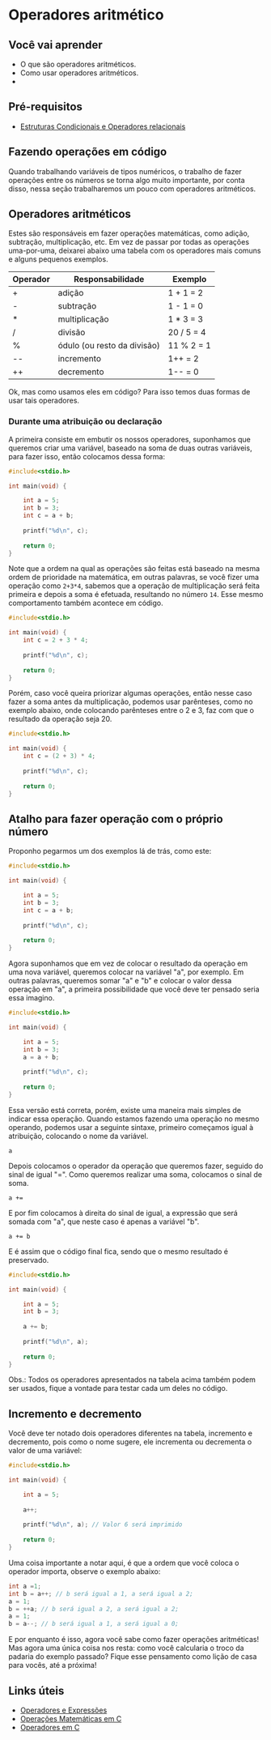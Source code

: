 # Operadores aritmético

## Você vai aprender

- O que são operadores aritméticos.
- Como usar operadores aritméticos.
- 
## Pré-requisitos 

- [Estruturas Condicionais e Operadores relacionais](5-Estruturas-condicionais-e-operadores-relacionais.md)

## Fazendo operações em código

Quando trabalhando variáveis de tipos numéricos, o trabalho de fazer operações entre os números se torna algo muito importante, por conta disso, nessa seção trabalharemos um pouco com operadores aritméticos.

## Operadores aritméticos

Estes são responsáveis em fazer operações matemáticas, como adição, subtração, multiplicação, etc. Em vez de passar por todas as operações uma-por-uma, deixarei abaixo uma tabela com os operadores mais comuns e alguns pequenos exemplos.

| Operador | Responsabilidade | Exemplo |
|---|---|---|
| + | adição | 1 + 1 = 2 |
| - | subtração | 1 - 1 = 0 |
| * | multiplicação | 1 * 3 = 3 |
| / | divisão | 20 / 5 = 4 |
| % | ódulo (ou resto da divisão) | 11 % 2 = 1 |
| -- | incremento | 1++ = 2 |
| ++ | decremento | 1-- = 0 |

Ok, mas como usamos eles em código? Para isso temos duas formas de usar tais operadores.

### Durante uma atribuição ou declaração

A primeira consiste em embutir os nossos operadores, suponhamos que queremos criar uma variável, baseado na soma de duas outras variáveis, para fazer isso, então colocamos dessa forma:

```c
#include<stdio.h>

int main(void) {

    int a = 5;
    int b = 3;
    int c = a + b;
    
    printf("%d\n", c);
    
    return 0;
}
``` 

Note que a ordem na qual as operações são feitas está baseado na mesma ordem de prioridade na matemática, em outras palavras, se você fizer uma operação como ```2+3*4```, sabemos que a operação de multiplicação será feita primeira e depois a soma é efetuada, resultando no número ```14```. Esse mesmo comportamento também acontece em código.

```c
#include<stdio.h>

int main(void) {
    int c = 2 + 3 * 4;
    
    printf("%d\n", c);
    
    return 0;
}
``` 

Porém, caso você queira priorizar algumas operações, então nesse caso fazer a soma antes da multiplicação, podemos usar parênteses, como no exemplo abaixo, onde colocando parênteses entre o 2 e 3, faz com que o resultado da operação seja 20.

```c
#include<stdio.h>

int main(void) {
    int c = (2 + 3) * 4;
    
    printf("%d\n", c);
    
    return 0;
}
```

## Atalho para fazer operação com o próprio número

Proponho pegarmos um dos exemplos lá de trás, como este:

```c
#include<stdio.h>

int main(void) {

    int a = 5;
    int b = 3;
    int c = a + b;
    
    printf("%d\n", c);
    
    return 0;
}
``` 

Agora suponhamos que em vez de colocar o resultado da operação em uma nova variável, queremos colocar na variável "a", por exemplo. Em outras palavras, queremos somar "a" e "b" e colocar o valor dessa operação em "a", a primeira possibilidade que você deve ter pensado seria essa imagino.

```c
#include<stdio.h>

int main(void) {

    int a = 5;
    int b = 3;
    a = a + b;
    
    printf("%d\n", c);
    
    return 0;
}
``` 

Essa versão está correta, porém, existe uma maneira mais simples de indicar essa operação. Quando estamos fazendo uma operação no mesmo operando, podemos usar a seguinte sintaxe, primeiro começamos igual à atribuição, colocando o nome da variável.

```
a
``` 

Depois colocamos o operador da operação que queremos fazer, seguido do sinal de igual "=". Como queremos realizar uma soma, colocamos o sinal de soma.

```
a +=
```

E por fim colocamos à direita do sinal de igual, a expressão que será somada com "a", que neste caso é apenas a variável "b".

```
a += b
``` 

E é assim que o código final fica, sendo que o mesmo resultado é preservado.

```c
#include<stdio.h>

int main(void) {

    int a = 5;
    int b = 3;
    
    a += b;
    
    printf("%d\n", a);
    
    return 0;
}
```

Obs.: Todos os operadores apresentados na tabela acima também podem ser usados, fique a vontade para testar cada um deles no código.

## Incremento e decremento

Você deve ter notado dois operadores diferentes na tabela, incremento e decremento, pois como o nome sugere, ele incrementa ou decrementa o valor de uma variável:

```c
#include<stdio.h>

int main(void) {

    int a = 5;
    
    a++;
    
    printf("%d\n", a); // Valor 6 será imprimido
    
    return 0;
}
```

Uma coisa importante a notar aqui, é que a ordem que você coloca o operador importa, observe o exemplo abaixo:

```c
int a =1; 
int b = a++; // b será igual a 1, a será igual a 2; 
a = 1;
b = ++a; // b será igual a 2, a será igual a 2; 
a = 1;
b = a--; // b será igual a 1, a será igual a 0;
``` 

E por enquanto é isso, agora você sabe como fazer operações aritméticas! Mas agora uma única coisa nos resta: como você calcularia o troco
da padaria do exemplo passado? Fique esse pensamento como lição de casa para vocês, até a próxima!

## Links úteis

- [Operadores e Expressões](https://www.ibm.com/docs/pt-br/tcamfma/6.3.0?topic=tesl-operators-expressions)
- [Operações Matemáticas em C](https://pt.wikibooks.org/wiki/Programar_em_C/Opera%C3%A7%C3%B5es_matem%C3%A1ticas_(B%C3%A1sico)#:~:text=Os%20operadores%20aritm%C3%A9ticos%20b%C3%A1sicos%20s%C3%A3o,(resto%20de%20divis%C3%A3o%20inteira).&text=Note%20que%20uma%20opera%C3%A7%C3%A3o%20entre%20n%C3%BAmeros%20inteiros%20sempre%20retornar%C3%A1%20um%20n%C3%BAmero%20inteiro.)
- [Operadores em C](https://www.inf.ufpr.br/roberto/ci067/02_operad.html)
